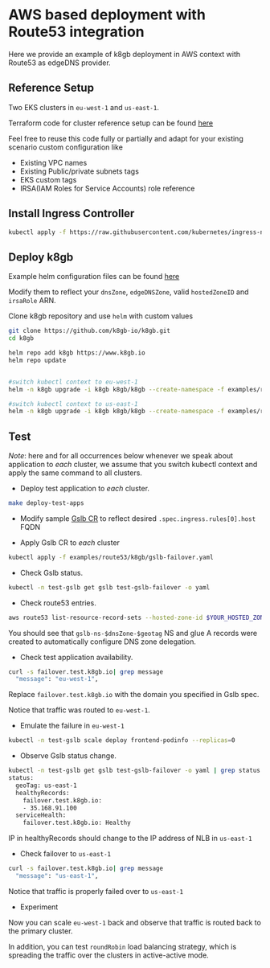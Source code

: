 # AWS based deployment with Route53 integration

Here we provide an example of k8gb deployment in AWS context with Route53 as edgeDNS provider.

## Reference Setup

Two EKS clusters in `eu-west-1` and `us-east-1`.

Terraform code for cluster reference setup can be found [here](https://github.com/k8gb-io/k8gb/tree/master/docs/examples/route53)

Feel free to reuse this code fully or partially and adapt for your existing scenario custom configuration like

* Existing VPC names
* Existing Public/private subnets tags
* EKS custom tags
* IRSA(IAM Roles for Service Accounts) role reference

## Install Ingress Controller

```sh
kubectl apply -f https://raw.githubusercontent.com/kubernetes/ingress-nginx/controller-v0.40.2/deploy/static/provider/aws/deploy.yaml
```

## Deploy k8gb

Example helm configuration files can be found [here](https://github.com/k8gb-io/k8gb/tree/master/docs/examples/route53/k8gb)

Modify them to reflect your `dnsZone`, `edgeDNSZone`, valid `hostedZoneID` and `irsaRole` ARN.

Clone k8gb repository and use `helm` with custom values

```sh
git clone https://github.com/k8gb-io/k8gb.git
cd k8gb

helm repo add k8gb https://www.k8gb.io
helm repo update


#switch kubectl context to eu-west-1
helm -n k8gb upgrade -i k8gb k8gb/k8gb --create-namespace -f examples/route53/k8gb/k8gb-cluster-eu-west-1.yaml

#switch kubectl context to us-east-1
helm -n k8gb upgrade -i k8gb k8gb/k8gb --create-namespace -f examples/route53/k8gb/k8gb-cluster-us-east-1.yaml
```

## Test

*Note*: here and for all occurrences below whenever we speak about application to *each*
cluster, we assume that you switch kubectl context and apply the same command to all clusters.

* Deploy test application to *each* cluster.

```sh
make deploy-test-apps
```

* Modify sample [Gslb CR](https://github.com/k8gb-io/k8gb/tree/master/docs/examples/route53/k8gb/gslb-failover.yaml) to reflect desired `.spec.ingress.rules[0].host` FQDN

* Apply Gslb CR to *each* cluster

```sh
kubectl apply -f examples/route53/k8gb/gslb-failover.yaml
```

* Check Gslb status.

```sh
kubectl -n test-gslb get gslb test-gslb-failover -o yaml
```

* Check route53 entries.

```sh
aws route53 list-resource-record-sets --hosted-zone-id $YOUR_HOSTED_ZONE_ID
```

You should see that `gslb-ns-$dnsZone-$geotag` NS and glue A records were created to
automatically configure DNS zone delegation.

* Check test application availability.

```sh
curl -s failover.test.k8gb.io| grep message
  "message": "eu-west-1",
```

 Replace `failover.test.k8gb.io` with the domain you specified in Gslb spec.

Notice that traffic was routed to `eu-west-1`.

* Emulate the failure in `eu-west-1`

```sh
kubectl -n test-gslb scale deploy frontend-podinfo --replicas=0
```

* Observe Gslb status change.

```sh
kubectl -n test-gslb get gslb test-gslb-failover -o yaml | grep status -A6
status:
  geoTag: us-east-1
  healthyRecords:
    failover.test.k8gb.io:
    - 35.168.91.100
  serviceHealth:
    failover.test.k8gb.io: Healthy
```

IP in healthyRecords should change to the IP address of NLB in `us-east-1`

* Check failover to `us-east-1`

```sh
curl -s failover.test.k8gb.io| grep message
  "message": "us-east-1",
```

Notice that traffic is properly failed over to `us-east-1`

* Experiment

Now you can scale `eu-west-1` back and observe that traffic is routed back to the primary cluster.

In addition, you can test `roundRobin` load balancing strategy, which is spreading the traffic
over the clusters in active-active mode.
